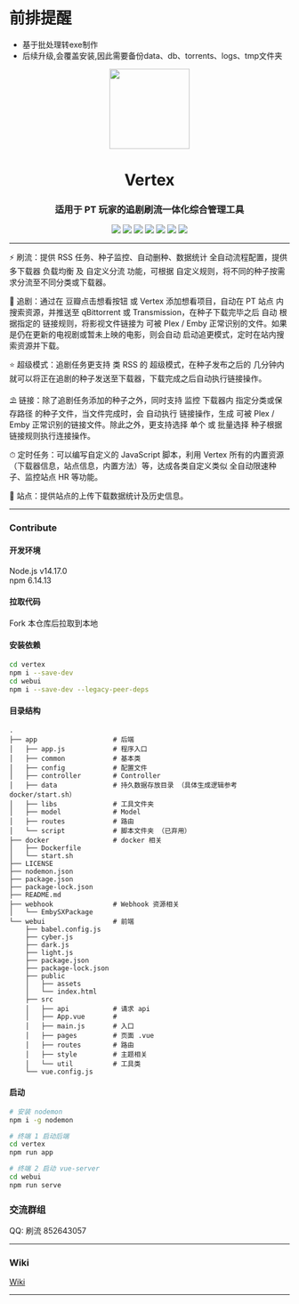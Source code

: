 # 前排提醒
- 基于批处理转exe制作
- 后续升级,会覆盖安装,因此需要备份data、db、torrents、logs、tmp文件夹
<div align="center">
  <img src="https://wiki.vertex.icu/logo-vertex.png" width="144"/>
</div>
<div align="center">
  <h1 align="center">Vertex</h1>
  <h3 align="center">适用于 PT 玩家的追剧刷流一体化综合管理工具</h3>
  <p align="center">
    <a href="https://github.com/vertex-app/vertex"><img src="https://img.shields.io/github/stars/vertex-app/vertex?style=for-the-badge" /></a>
    <a href="https://github.com/vertex-app/vertex"><img src="https://img.shields.io/github/last-commit/vertex-app/vertex?style=for-the-badge" /></a>
    <a href="https://github.com/vertex-app/vertex"><img src="https://img.shields.io/github/license/vertex-app/vertex?style=for-the-badge"></a>
    <a href="https://github.com/vertex-app/vertex"><img src="https://img.shields.io/github/languages/top/vertex-app/vertex?style=for-the-badge"></a>
    <a href="https://hub.docker.com/r/lswl/vertex"><img src="https://img.shields.io/docker/pulls/lswl/vertex?style=for-the-badge" /></a>
    <a href="https://hub.docker.com/r/lswl/vertex"><img src="https://img.shields.io/docker/image-size/lswl/vertex?style=for-the-badge" /></a>
    <a href="https://hub.docker.com/r/lswl/vertex"><img src="https://img.shields.io/badge/platform-amd64/arm64-pink?style=for-the-badge" /></a>
  </p>
</div>
<hr/>
<p align="center">

⚡ 刷流：提供 RSS 任务、种子监控、自动删种、数据统计 全自动流程配置，提供多下载器 负载均衡 及 自定义分流 功能，可根据 自定义规则，将不同的种子按需求分流至不同分类或下载器。

🌌 追剧：通过在 豆瓣点击想看按钮 或 Vertex 添加想看项目，自动在 PT 站点 内搜索资源，并推送至 qBittorrent 或 Transmission，在种子下载完毕之后 自动 根据指定的 链接规则，将影视文件链接为 可被 Plex / Emby 正常识别的文件。如果是仍在更新的电视剧或暂未上映的电影，则会自动 启动追更模式，定时在站内搜索资源并下载。

⭐ 超级模式：追剧任务更支持 类 RSS 的 超级模式，在种子发布之后的 几分钟内 就可以将正在追剧的种子发送至下载器，下载完成之后自动执行链接操作。

⛱  链接：除了追剧任务添加的种子之外，同时支持 监控 下载器内 指定分类或保存路径 的种子文件，当文件完成时，会 自动执行 链接操作，生成 可被 Plex / Emby 正常识别的链接文件。除此之外，更支持选择 单个 或 批量选择 种子根据链接规则执行连接操作。

⏱ 定时任务：可以编写自定义的 JavaScript 脚本，利用 Vertex 所有的内置资源（下载器信息，站点信息，内置方法）等，达成各类自定义类似 全自动限速种子、监控站点 HR 等功能。

🌈 站点：提供站点的上传下载数据统计及历史信息。
</p>
<hr/>

### Contribute
#### 开发环境
Node.js v14.17.0  
npm 6.14.13

#### 拉取代码
Fork 本仓库后拉取到本地

#### 安装依赖
``` bash
cd vertex
npm i --save-dev
cd webui
npm i --save-dev --legacy-peer-deps
```

#### 目录结构
```
.
├── app                   # 后端
│   ├── app.js            # 程序入口
│   ├── common            # 基本类
│   ├── config            # 配置文件
│   ├── controller        # Controller
│   ├── data              # 持久数据存放目录 （具体生成逻辑参考 docker/start.sh）
│   ├── libs              # 工具文件夹
│   ├── model             # Model
│   ├── routes            # 路由
│   └── script            # 脚本文件夹 （已弃用）
├── docker                # docker 相关
│   ├── Dockerfile
│   └── start.sh
├── LICENSE
├── nodemon.json
├── package.json
├── package-lock.json
├── README.md
├── webhook               # Webhook 资源相关
│   └── EmbySXPackage
└── webui                 # 前端
    ├── babel.config.js
    ├── cyber.js
    ├── dark.js
    ├── light.js
    ├── package.json
    ├── package-lock.json
    ├── public
    │   ├── assets
    │   └── index.html
    ├── src
    │   ├── api           # 请求 api
    │   ├── App.vue       #
    │   ├── main.js       # 入口
    │   ├── pages         # 页面 .vue
    │   ├── routes        # 路由
    │   ├── style         # 主题相关
    │   └── util          # 工具类
    └── vue.config.js
```

#### 启动
``` bash
# 安装 nodemon
npm i -g nodemon

# 终端 1 启动后端
cd vertex
npm run app

# 终端 2 启动 vue-server
cd webui
npm run serve
```

### 交流群组
QQ: 刷流 852643057

<hr/>

### Wiki
<p><a href="https://wiki.vertex.icu">Wiki</a></p>
<hr/>
